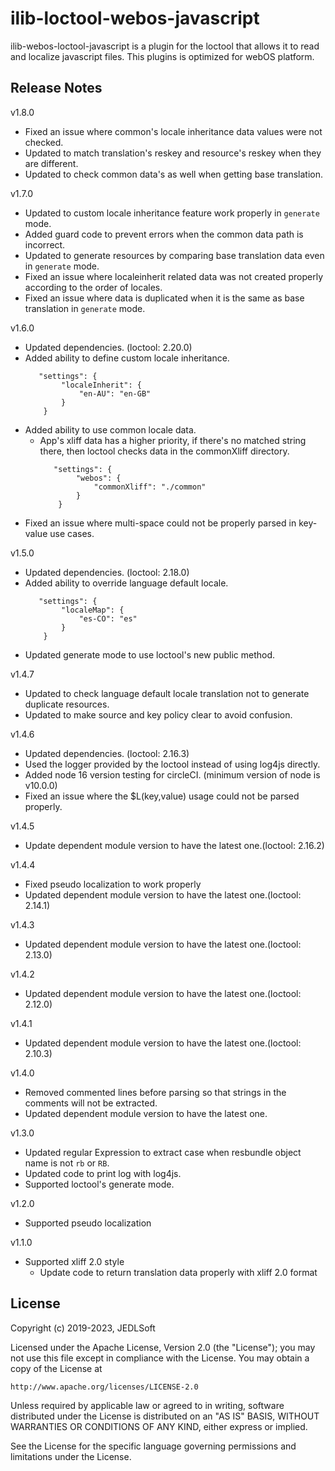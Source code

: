 # ilib-loctool-webos-javascript

ilib-webos-loctool-javascript is a plugin for the loctool that
allows it to read and localize javascript files. This plugins is optimized for webOS platform.

## Release Notes
v1.8.0
* Fixed an issue where common's locale inheritance data values were not checked.
* Updated to match translation's reskey and resource's reskey when they are different.
* Updated to check common data's as well when getting base translation.

v1.7.0
* Updated to custom locale inheritance feature work properly in `generate` mode.
* Added guard code to prevent errors when the common data path is incorrect.
* Updated to generate resources by comparing base translation data even in `generate` mode.
* Fixed an issue where localeinherit related data was not created properly according to the order of locales.
* Fixed an issue where data is duplicated when it is the same as base translation in `generate` mode.

v1.6.0
* Updated dependencies. (loctool: 2.20.0)
* Added ability to define custom locale inheritance.
    ~~~~
       "settings": {
            "localeInherit": {
                "en-AU": "en-GB"
            }
        }
    ~~~~
* Added ability to use common locale data.
  * App's xliff data has a higher priority, if there's no matched string there, then loctool checks data in the commonXliff directory.
    ~~~~
       "settings": {
            "webos": {
                "commonXliff": "./common"
            }
        }
    ~~~~
* Fixed an issue where multi-space could not be properly parsed in key-value use cases.


v1.5.0
* Updated dependencies. (loctool: 2.18.0)
* Added ability to override language default locale.
    ~~~~
       "settings": {
            "localeMap": {
                "es-CO": "es"
            }
        }
    ~~~~
* Updated generate mode to use loctool's new public method.

v1.4.7
* Updated to check language default locale translation not to generate duplicate resources.
* Updated to make source and key policy clear to avoid confusion.

v1.4.6
* Updated dependencies. (loctool: 2.16.3)
* Used the logger provided by the loctool instead of using log4js directly.
* Added node 16 version testing for circleCI. (minimum version of node is v10.0.0)
* Fixed an issue where the $L(key,value) usage could not be parsed properly.

v1.4.5
* Update dependent module version to have the latest one.(loctool: 2.16.2)

v1.4.4
* Fixed pseudo localization to work properly
* Updated dependent module version to have the latest one.(loctool: 2.14.1)

v1.4.3
* Updated dependent module version to have the latest one.(loctool: 2.13.0)

v1.4.2
* Updated dependent module version to have the latest one.(loctool: 2.12.0)

v1.4.1
* Updated dependent module version to have the latest one.(loctool: 2.10.3)

v1.4.0
* Removed commented lines before parsing so that strings in the comments will not be extracted.
* Updated dependent module version to have the latest one.

v1.3.0
* Updated regular Expression to extract case when resbundle object name is not `rb` or `RB`.
* Updated code to print log with log4js.
* Supported loctool's generate mode.

v1.2.0
* Supported pseudo localization

v1.1.0
* Supported xliff 2.0 style
   * Update code to return translation data properly with xliff 2.0 format


## License

Copyright (c) 2019-2023, JEDLSoft

Licensed under the Apache License, Version 2.0 (the "License");
you may not use this file except in compliance with the License.
You may obtain a copy of the License at

    http://www.apache.org/licenses/LICENSE-2.0

Unless required by applicable law or agreed to in writing, software
distributed under the License is distributed on an "AS IS" BASIS,
WITHOUT WARRANTIES OR CONDITIONS OF ANY KIND, either express or implied.

See the License for the specific language governing permissions and
limitations under the License.
